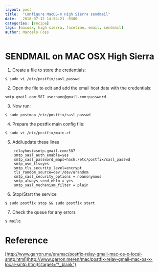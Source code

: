 ```yaml
---
layout: post
title:  "Configure MacOS-X High Sierra sendmail"
date:   2018-07-12 14:54:21 -0300
categories: [recipe]
tags: [macosx, high sierra, facetime, email, sendmail]
author: Marcelo Foss
---
```


# SENDMAIL on MAC OSX High Sierra

1) Create a file to store the credentials:
```
$ sudo vi /etc/postfix/sasl_passwd
```

2) Open the file to edit and add the email host data with the credentials:
```
smtp.gmail.com:587 username@gmail.com:password
```

3) Now run:
```
$ sudo postmap /etc/postfix/sasl_passwd
```

4) Prepare the postfix main config file:
```  
$ sudo vi /etc/postfix/main.cf
```

5) Add/update these lines
```
    relayhost=smtp.gmail.com:587
    smtp_sasl_auth_enable=yes
    smtp_sasl_password_maps=hash:/etc/postfix/sasl_passwd
    smtp_use_tls=yes
    smtp_tls_security_level=encrypt
    tls_random_source=dev:/dev/urandom
    smtp_sasl_security_options = noanonymous
    smtp_always_send_ehlo = yes
    smtp_sasl_mechanism_filter = plain
```

6) Stop/Start the service
```
$ sudo postfix stop && sudo postfix start
```

7) Check the queue for any errors
```
$ mailq
```

# Reference
[http://www.garron.me/en/mac/postfix-relay-gmail-mac-os-x-local-smtp.html](http://www.garron.me/en/mac/postfix-relay-gmail-mac-os-x-local-smtp.html){:target="\_blank"}

